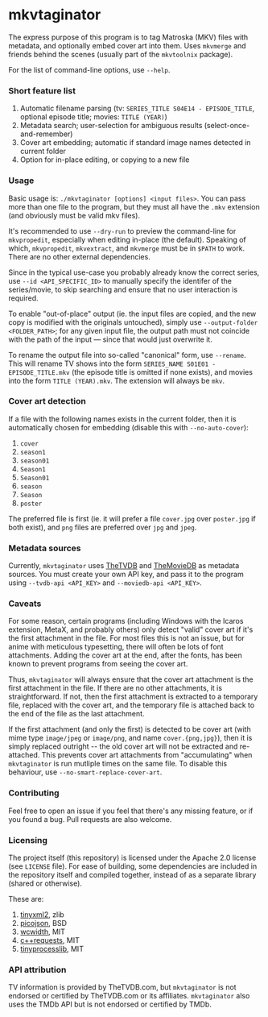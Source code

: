 # mkvtaginator

The express purpose of this program is to tag Matroska (MKV) files with metadata, and optionally embed cover art into them. Uses `mkvmerge` and friends behind the scenes (usually part of the `mkvtoolnix` package).

For the list of command-line options, use `--help`.


### Short feature list

1. Automatic filename parsing (tv: `SERIES_TITLE S04E14 - EPISODE_TITLE`, optional episode title; movies: `TITLE (YEAR)`)
2. Metadata search; user-selection for ambiguous results (select-once-and-remember)
3. Cover art embedding; automatic if standard image names detected in current folder
4. Option for in-place editing, or copying to a new file


### Usage

Basic usage is: `./mkvtaginator [options] <input files>`. You can pass more than one file to the program, but they must all have the `.mkv`
extension (and obviously must be valid mkv files).

It's recommended to use `--dry-run` to preview the command-line for `mkvpropedit`, especially when editing in-place (the default). Speaking
of which, `mkvpropedit`, `mkvextract`, and `mkvmerge` must be in `$PATH` to work. There are no other external dependencies.

Since in the typical use-case you probably already know the correct series, use `--id <API_SPECIFIC_ID>` to manually specify the identifer
of the series/movie, to skip searching and ensure that no user interaction is required.

To enable "out-of-place" output (ie. the input files are copied, and the new copy is modified with the originals untouched), simply use
`--output-folder <FOLDER_PATH>`; for any given input file, the output path must not coincide with the path of the input &mdash; since that
would just overwrite it.

To rename the output file into so-called "canonical" form, use `--rename`. This will rename TV shows into the form
`SERIES_NAME S01E01 - EPISODE_TITLE.mkv` (the episode title is omitted if none exists), and movies into the form `TITLE (YEAR).mkv`. The
extension will always be `mkv`.

### Cover art detection

If a file with the following names exists in the current folder, then it is automatically chosen for embedding (disable this with `--no-auto-cover`):

1. `cover`
2. `season1`
3. `season01`
4. `Season1`
5. `Season01`
6. `season`
7. `Season`
8. `poster`

The preferred file is first (ie. it will prefer a file `cover.jpg` over `poster.jpg` if both exist), and `png` files are preferred over
`jpg` and `jpeg`.


### Metadata sources

Currently, `mkvtaginator` uses [TheTVDB](https://thetvdb.com) and [TheMovieDB](https://themoviedb.org) as metadata sources. You must
create your own API key, and pass it to the program using `--tvdb-api <API_KEY>` and `--moviedb-api <API_KEY>`.


### Caveats

For some reason, certain programs (including Windows with the Icaros extension, MetaX, and probably others) only detect "valid" cover art
if it's the first attachment in the file. For most files this is not an issue, but for anime with meticulous typesetting, there will
often be lots of font attachments. Adding the cover art at the end, after the fonts, has been known to prevent programs from seeing the
cover art.

Thus, `mkvtaginator` will always ensure that the cover art attachment is the first attachment in the file. If there are no other
attachments, it is straightforward. If not, then the first attachment is extracted to a temporary file, replaced with the cover art,
and the temporary file is attached back to the end of the file as the last attachment.

If the first attachment (and only the first) is detected to be cover art (with mime type `image/jpeg` or `image/png`, and name
`cover.{png,jpg}`), then it is simply replaced outright -- the old cover art will not be extracted and re-attached. This prevents
cover art attachments from "accumulating" when `mkvtaginator` is run mutliple times on the same file. To disable this behaviour,
use `--no-smart-replace-cover-art`.


### Contributing

Feel free to open an issue if you feel that there's any missing feature, or if you found a bug. Pull requests are also welcome.



### Licensing

The project itself (this repository) is licensed under the Apache 2.0 license (see `LICENSE` file). For ease of building, some dependencies
are included in the repository itself and compiled together, instead of as a separate library (shared or otherwise).

These are:

1. [tinyxml2](https://github.com/leethomason/tinyxml2), zlib
2. [picojson](https://github.com/kazuho/picojson), BSD
3. [wcwidth](https://github.com/termux/wcwidth), MIT
4. [c++requests](https://github.com/whoshuu/cpr), MIT
5. [tinyprocesslib](https://gitlab.com/eidheim/tiny-process-library), MIT



### API attribution

TV information is provided by TheTVDB.com, but `mkvtaginator` is not endorsed or certified by TheTVDB.com or its affiliates. `mkvtaginator`
also uses the TMDb API but is not endorsed or certified by TMDb.









